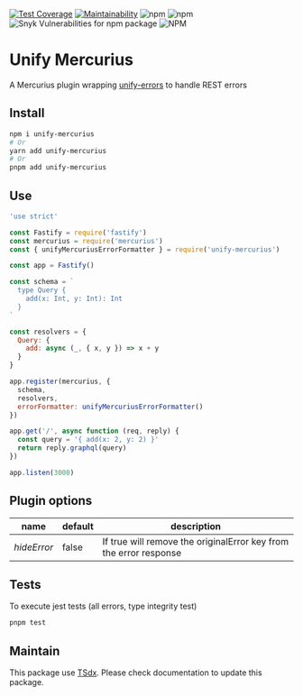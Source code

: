 [![Test Coverage](https://api.codeclimate.com/v1/badges/d28d1f8e89ae26ed6055/test_coverage)](https://codeclimate.com/github/flexper/unify-mercurius/test_coverage)
[![Maintainability](https://api.codeclimate.com/v1/badges/d28d1f8e89ae26ed6055/maintainability)](https://codeclimate.com/github/flexper/unify-mercurius/maintainability)
![npm](https://img.shields.io/npm/v/unify-mercurius) ![npm](https://img.shields.io/npm/dm/unify-mercurius) ![Snyk Vulnerabilities for npm package](https://img.shields.io/snyk/vulnerabilities/npm/unify-mercurius) ![NPM](https://img.shields.io/npm/l/unify-mercurius)
# Unify Mercurius

A Mercurius plugin wrapping [unify-errors](https://github.com/flexper/unify-errors) to handle REST errors

## Install

```sh
npm i unify-mercurius
# Or
yarn add unify-mercurius
# Or
pnpm add unify-mercurius
```

## Use

```javascript
'use strict'

const Fastify = require('fastify')
const mercurius = require('mercurius')
const { unifyMercuriusErrorFormatter } = require('unify-mercurius')

const app = Fastify()

const schema = `
  type Query {
    add(x: Int, y: Int): Int
  }
`

const resolvers = {
  Query: {
    add: async (_, { x, y }) => x + y
  }
}

app.register(mercurius, {
  schema,
  resolvers,
  errorFormatter: unifyMercuriusErrorFormatter()
})

app.get('/', async function (req, reply) {
  const query = '{ add(x: 2, y: 2) }'
  return reply.graphql(query)
})

app.listen(3000)

```

## Plugin options

| name        | default | description                                                       |
| ----------- | ------- | ----------------------------------------------------------------- |
| _hideError_ | false   | If true will remove the originalError key from the error response |

## Tests

To execute jest tests (all errors, type integrity test)

```bash
pnpm test
```

## Maintain

This package use [TSdx](https://github.com/jaredpalmer/tsdx). Please check documentation to update this package.

